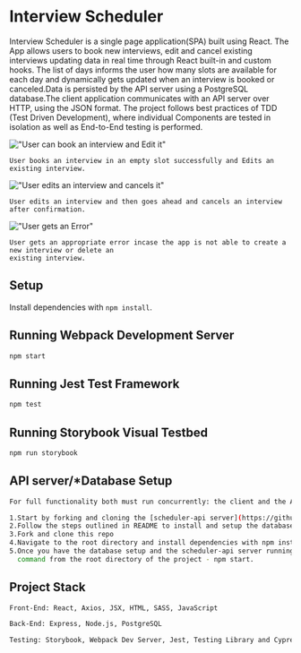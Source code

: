 # Interview Scheduler

Interview Scheduler is a single page application(SPA) built using React. The App allows users to book new interviews, edit and cancel existing interviews updating data in real time through React built-in and custom hooks. The list of days informs the user how many slots are available for each day and dynamically gets updated when an interview is booked or canceled.Data is persisted by the API server using a PostgreSQL database.The client application communicates with an API server over HTTP, using the JSON format.
The project follows best practices of TDD (Test Driven Development), where individual Components are tested in isolation as well as End-to-End testing is performed.


!["User can book an interview and Edit it"](https://github.com/srimantika/scheduler/blob/master/docs/creating%20a%20interview.gif?raw=true)

```
User books an interview in an empty slot successfully and Edits an existing interview. 
```

!["User edits an interview and cancels it"](https://github.com/srimantika/scheduler/blob/master/docs/Edit%20and%20Delete.gif?raw=true)
```
User edits an interview and then goes ahead and cancels an interview after confirmation.
```

!["User gets an Error"](https://github.com/srimantika/scheduler/blob/master/docs/Error%20Mode.gif?raw=true)
```
User gets an appropriate error incase the app is not able to create a new interview or delete an 
existing interview.
```
## Setup

Install dependencies with `npm install`.

## Running Webpack Development Server

```sh
npm start
```

## Running Jest Test Framework

```sh
npm test
```

## Running Storybook Visual Testbed

```sh
npm run storybook
```

## API server/*Database Setup
```sh
For full functionality both must run concurrently: the client and the API server applications.

1.Start by forking and cloning the [scheduler-api server](https://github.com/lighthouse-labs/scheduler-api)
2.Follow the steps outlined in README to install and setup the database
3.Fork and clone this repo
4.Navigate to the root directory and install dependencies with npm install
5.Once you have the database setup and the scheduler-api server running, run the following
  command from the root directory of the project - npm start.
```

## Project Stack
```sh
Front-End: React, Axios, JSX, HTML, SASS, JavaScript

Back-End: Express, Node.js, PostgreSQL

Testing: Storybook, Webpack Dev Server, Jest, Testing Library and Cypress
```